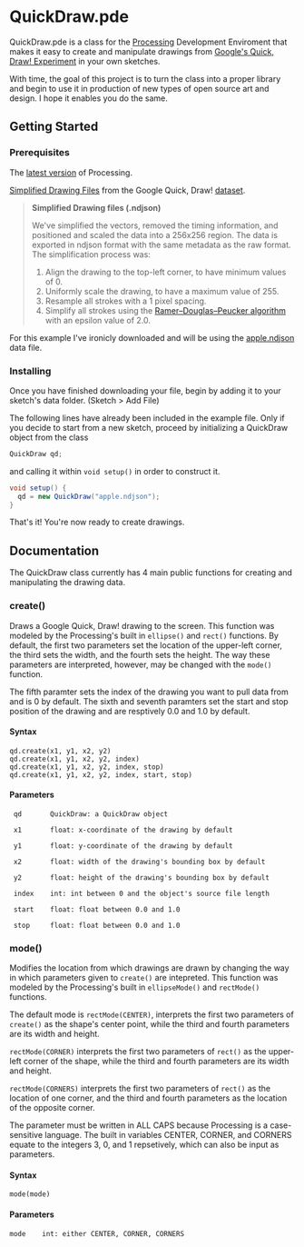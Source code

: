 # QuickDraw.pde
QuickDraw.pde is a class for the [Processing](https://www.procssing.org) Development Enviroment that makes it easy to create and manipulate drawings from [Google's Quick, Draw! Experiment](https://quickdraw.withgoogle.com) in your own sketches. 

With time, the goal of this project is to turn the class into a proper library and begin to use it in production of new types of open source art and design. I hope it enables you do the same.

## Getting Started

### Prerequisites

The [latest version](https://www.processing.org/download/) of Processing.

[Simplified Drawing Files](https://console.cloud.google.com/storage/browser/quickdraw_dataset/full/simplified) from the Google Quick, Draw! [dataset](https://github.com/googlecreativelab/quickdraw-dataset).

>**Simplified Drawing files (.ndjson)**
>
>We've simplified the vectors, removed the timing information, and positioned and scaled the data into a 256x256 region. The data is exported in ndjson format with the same metadata as the raw format. The simplification process was:
>
>1. Align the drawing to the top-left corner, to have minimum values of 0.
>2. Uniformly scale the drawing, to have a maximum value of 255.
>3. Resample all strokes with a 1 pixel spacing.
>4. Simplify all strokes using the [Ramer–Douglas–Peucker algorithm](https://en.wikipedia.org/wiki/Ramer%E2%80%93Douglas%E2%80%93Peucker_algorithm) with an epsilon value of 2.0.

For this example I've ironicly downloaded and will be using the [apple.ndjson](https://storage.googleapis.com/quickdraw_dataset/full/simplified/apple.ndjson) data file.

### Installing


Once you have finished downloading your file, begin by adding it to your sketch's data folder.
(Sketch > Add File)

The following lines have already been included in the example file. Only if you decide to start from a new sketch, proceed by initializing a QuickDraw object from the class
```java
QuickDraw qd;
```
and calling it within `void setup()` in order to construct it.
```java
void setup() {
  qd = new QuickDraw("apple.ndjson");
}
```
That's it! You're now ready to create drawings.

## Documentation

The QuickDraw class currently has 4 main public functions for creating and manipulating the drawing data.

### create()

Draws a Google Quick, Draw! drawing to the screen. This function was modeled by the Processing's built in `ellipse()` and `rect()` functions. By default, the first two parameters set the location of the upper-left corner, the third sets the width, and the fourth sets the height. The way these parameters are interpreted, however, may be changed with the `mode()` function.

The fifth paramter sets the index of the drawing you want to pull data from and is 0 by default. The sixth and seventh paramters set the start and stop position of the drawing and are resptively 0.0 and 1.0 by default.

#### Syntax
```
qd.create(x1, y1, x2, y2)
qd.create(x1, y1, x2, y2, index)
qd.create(x1, y1, x2, y2, index, stop)
qd.create(x1, y1, x2, y2, index, start, stop)
```
#### Parameters
```
 qd       QuickDraw: a QuickDraw object
 
 x1       float: x-coordinate of the drawing by default
 
 y1       float: y-coordinate of the drawing by default
 
 x2       float: width of the drawing's bounding box by default
 
 y2       float: height of the drawing's bounding box by default
 
 index    int: int between 0 and the object's source file length
 
 start    float: float between 0.0 and 1.0
 
 stop     float: float between 0.0 and 1.0
```
### mode()

Modifies the location from which drawings are drawn by changing the way in which parameters given to `create()` are intepreted. This function was modeled by the Processing's built in `ellipseMode()` and `rectMode()` functions.

The default mode is `rectMode(CENTER)`, interprets the first two parameters of `create()` as the shape's center point, while the third and fourth parameters are its width and height.

`rectMode(CORNER)` interprets the first two parameters of `rect()` as the upper-left corner of the shape, while the third and fourth parameters are its width and height.

`rectMode(CORNERS)` interprets the first two parameters of `rect()` as the location of one corner, and the third and fourth parameters as the location of the opposite corner.

The parameter must be written in ALL CAPS because Processing is a case-sensitive language. The built in variables CENTER, CORNER, and CORNERS equate to the integers 3, 0, and 1 repsetively, which can also be input as parameters.

#### Syntax
```
mode(mode)
```
#### Parameters
```
mode	int: either CENTER, CORNER, CORNERS
```
